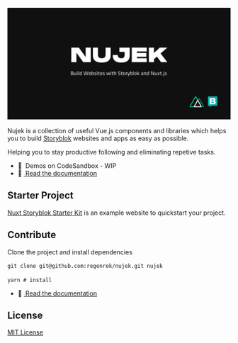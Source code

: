 ![Nujek Framework](docs/static/nujek.png)

Nujek is a collection of useful Vue.js components and libraries which helps you to build [Storyblok](https://www.storyblok.com/) websites and apps as easy as possible.

Helping you to stay productive following and eliminating repetive 
tasks.

- 🎲 &nbsp;Demos on CodeSandbox - WIP
- 📖 [&nbsp;Read the documentation](https://nujek-docs.vercel.app/)

## Starter Project

[Nuxt Storyblok Starter Kit](https://github.com/regenrek/nuxt-storyblok-starter) is an example website to quickstart your project.


## Contribute

Clone the project and install dependencies

```
git clone git@github.com:regenrek/nujek.git nujek

yarn # install
```

- 📖 [&nbsp;Read the documentation](https://nujek-docs.vercel.app/)

## License

[MIT License](./LICENSE)
